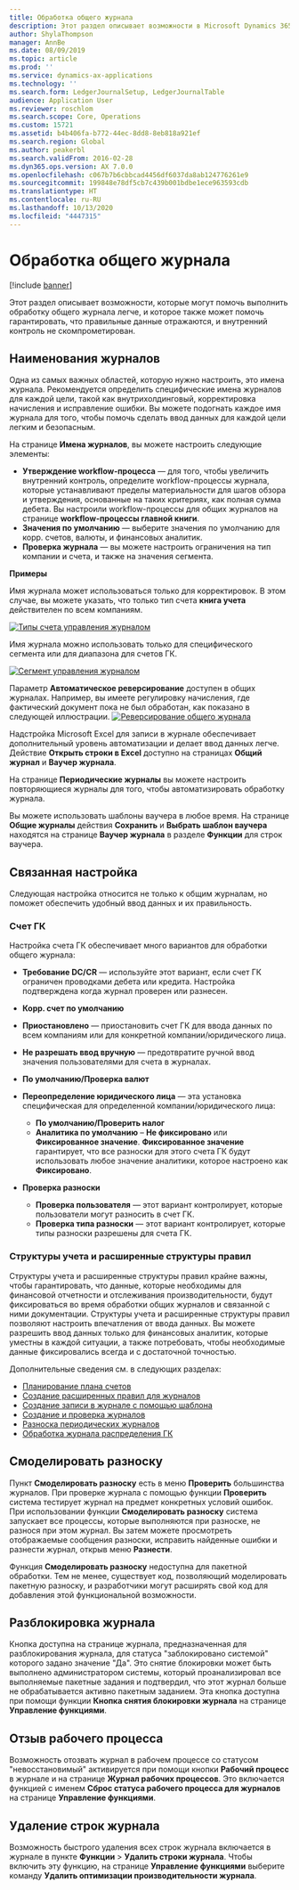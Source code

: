 ```yaml
---
title: Обработка общего журнала
description: Этот раздел описывает возможности в Microsoft Dynamics 365 Finance, которые могут помочь выполнить обработку общего журнала легче, и которое также может помочь гарантировать, что правильные данные отражаются, и внутренний контроль не скомпрометирован.
author: ShylaThompson
manager: AnnBe
ms.date: 08/09/2019
ms.topic: article
ms.prod: ''
ms.service: dynamics-ax-applications
ms.technology: ''
ms.search.form: LedgerJournalSetup, LedgerJournalTable
audience: Application User
ms.reviewer: roschlom
ms.search.scope: Core, Operations
ms.custom: 15721
ms.assetid: b4b406fa-b772-44ec-8dd8-8eb818a921ef
ms.search.region: Global
ms.author: peakerbl
ms.search.validFrom: 2016-02-28
ms.dyn365.ops.version: AX 7.0.0
ms.openlocfilehash: c067b7b6cbbcad4456df6037da8ab124776261e9
ms.sourcegitcommit: 199848e78df5cb7c439b001bdbe1ece963593cdb
ms.translationtype: HT
ms.contentlocale: ru-RU
ms.lasthandoff: 10/13/2020
ms.locfileid: "4447315"
---
```

# <a name="general-journal-processing"></a>Обработка общего журнала

[!include [banner](../includes/banner.md)]

Этот раздел описывает возможности, которые могут помочь выполнить обработку общего журнала легче, и которое также может помочь гарантировать, что правильные данные отражаются, и внутренний контроль не скомпрометирован.  

## <a name="journal-names"></a>Наименования журналов

Одна из самых важных областей, которую нужно настроить, это имена журнала. Рекомендуется определить специфические имена журналов для каждой цели, такой как внутрихолдинговый, корректировка начисления и исправление ошибки. Вы можете подогнать каждое имя журнала для того, чтобы помочь сделать ввод данных для каждой цели легким и безопасным. 

На странице **Имена журналов**, вы можете настроить следующие элементы:

-   **Утверждение workflow-процесса** — для того, чтобы увеличить внутренний контроль, определите workflow-процессы журнала, которые устанавливают пределы материальности для шагов обзора и утверждения, основанные на таких критериях, как полная сумма дебета. Вы настроили workflow-процессы для общих журналов на странице **workflow-процессы главной книги**.
-   **Значения по умолчанию** — выберите значения по умолчанию для корр. счетов, валюты, и финансовых аналитик.
-   **Проверка журнала** — вы можете настроить ограничения на тип компании и счета, и также на значения сегмента. 

**Примеры**

Имя журнала может использоваться только для корректировок. В этом случае, вы можете указать, что только тип счета **книга учета** действителен по всем компаниям. 

[![Типы счета управления журналом](./media/journal-control-account-types1.png)](./media/journal-control-account-types1.png)

Имя журнала можно использовать только для специфического сегмента или для диапазона для счетов ГК. 

[![Сегмент управления журналом](./media/journal-control-segment1.png)](./media/journal-control-segment1.png)

Параметр **Автоматическое реверсирование** доступен в общих журналах. Например, вы имеете регулировку начисления, где фактический документ пока не был обработан, как показано в следующей иллюстрации.
[![Реверсирование общего журнала](./media/general-journal-reversing1.png)](./media/general-journal-reversing1.png) 

Надстройка Microsoft Excel для записи в журнале обеспечивает дополнительный уровень автоматизации и делает ввод данных легче. Действие **Открыть строки в Excel** доступно на страницах **Общий журнал** и **Ваучер журнала**. 

На странице **Периодические журналы** вы можете настроить повторяющиеся журналы для того, чтобы автоматизировать обработку журнала. 

Вы можете использовать шаблоны ваучера в любое время. На странице **Общие журналы** действия **Сохранить** и **Выбрать шаблон ваучера** находятся на странице **Ваучер журнала** в разделе **Функции** для строк ваучера.

## <a name="related-setup"></a>Связанная настройка
Следующая настройка относится не только к общим журналам, но поможет обеспечить удобный ввод данных и их правильность.

### <a name="main-account"></a>Счет ГК

Настройка счета ГК обеспечивает много вариантов для обработки общего журнала:

-   **Требование DC/CR** — используйте этот вариант, если счет ГК ограничен проводками дебета или кредита. Настройка подтверждена когда журнал проверен или разнесен.

-   **Корр. счет по умолчанию**
-   **Приостановлено** — приостановить счет ГК для ввода данных по всем компаниям или для конкретной компании/юридического лица.
-   **Не разрешать ввод вручную** — предотвратите ручной ввод значения пользователями для счета в журналах.
-   **По умолчанию/Проверка валют**
-   **Переопределение юридического лица** — эта установка специфическая для определенной компании/юридического лица:
    -   **По умолчанию/Проверить налог**
    -   **Аналитика по умолчанию** – **Не фиксировано** или **Фиксированное значение**. **Фиксированное значение** гарантирует, что все разноски для этого счета ГК будут использовать любое значение аналитики, которое настроено как **Фиксировано**.
-   **Проверка разноски**
    -   **Проверка пользователя** — этот вариант контролирует, которые пользователи могут разносить в счет ГК.
    -   **Проверка типа разноски** — этот вариант контролирует, которые типы разноски разрешены для счета ГК.

### <a name="accounting-structures-and-advanced-rules-structures"></a>Структуры учета и расширенные структуры правил

Структуры учета и расширенные структуры правил крайне важны, чтобы гарантировать, что данные, которые необходимы для финансовой отчетности и отслеживания производительности, будут фиксироваться во время обработки общих журналов и связанной с ними документации. Структуры учета и расширенные структуры правил позволяют настроить впечатления от ввода данных. Вы можете разрешить ввод данных только для финансовых аналитик, которые уместны в каждой ситуации, а также потребовать, чтобы необходимые данные фиксировались всегда и с достаточной точностью.

Дополнительные сведения см. в следующих разделах:
- [Планирование плана счетов](plan-chart-of-accounts.md) 
- [Создание расширенных правил для журналов](tasks/create-advanced-rules-journals.md)
- [Создание записи в журнале с помощью шаблона](tasks/create-journal-entry-template.md)
- [Создание и проверка журналов](tasks/create-validate-journals.md)
- [Разноска периодических журналов](tasks/post-periodic-journals.md)
- [Обработка журнала распределения ГК](tasks/process-ledger-allocation-journal.md)

## <a name="simulate-posting"></a>Смоделировать разноску
Пункт **Смоделировать разноску** есть в меню **Проверить** большинства журналов. При проверке журнала с помощью функции **Проверить** система тестирует журнал на предмет конкретных условий ошибок. При использовании функции **Смоделировать разноску** система запускает все процессы, которые выполняются при разноске, не разнося при этом журнал. Вы затем можете просмотреть отображаемые сообщения разноски, исправить найденные ошибки и разнести журнал, открыв меню **Разнести**. 

Функция **Смоделировать разноску** недоступна для пакетной обработки. Тем не менее, существует код, позволяющий моделировать пакетную разноску, и разработчики могут расширять свой код для добавления этой функциональной возможности.  

## <a name="journal-unlock"></a>Разблокировка журнала
Кнопка доступна на странице журнала, предназначенная для разблокирования журнала, для статуса "заблокировано системой" которого задано значение "Да". Это снятие блокировки может быть выполнено администратором системы, который проанализировал все выполняемые пакетные задания и подтвердил, что этот журнал больше не обрабатывается активно пакетным заданием. Эта кнопка доступна при помощи функции **Кнопка снятия блокировки журнала** на странице **Управление функциями**. 

## <a name="workflow-recall"></a>Отзыв рабочего процесса 
Возможность отозвать журнал в рабочем процессе со статусом "невосстановимый" активируется при помощи кнопки **Рабочий процесс** в журнале и на странице **Журнал рабочих процессов**. Это включается функцией с именем **Сброс статуса рабочего процесса для журналов** на странице **Управление функциями**.

## <a name="delete-journal-lines"></a>Удаление строк журнала
Возможность быстрого удаления всех строк журнала включается в журнале в пункте **Функции** > **Удалить строки журнала**. Чтобы включить эту функцию, на странице **Управление функциями** выберите команду **Удалить оптимизации производительности журнала**.
